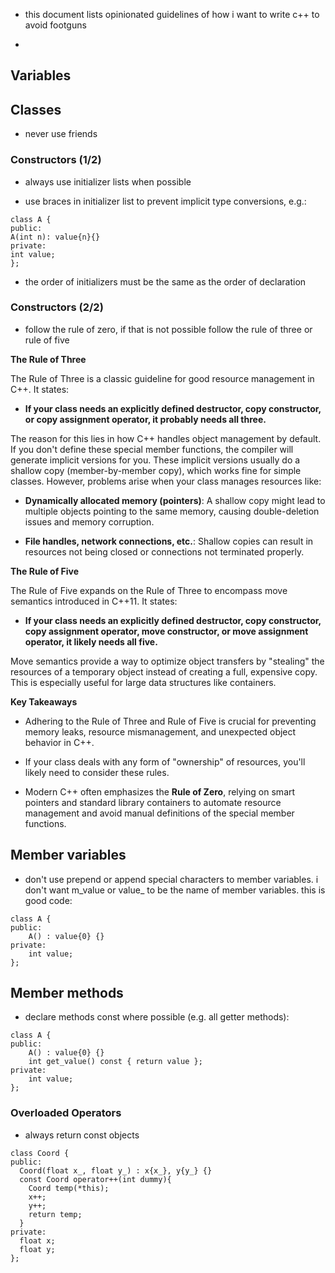 - this document lists opinionated guidelines of how i want to write
  c++ to avoid footguns
  
- 

## Variables




## Classes


- never use friends

### Constructors (1/2)

- always use initializer lists when possible

- use braces in initializer list to prevent implicit type conversions, e.g.:
```
class A {
public:
A(int n): value{n}{}
private:
int value;
};
```

- the order of initializers must be the same as the order of
  declaration

### Constructors (2/2)

- follow the rule of zero, if that is not possible follow the rule of
  three or rule of five

**The Rule of Three**

The Rule of Three is a classic guideline for good resource management
in C++.  It states:

* **If your class needs an explicitly defined destructor, copy
  constructor, or copy assignment operator, it probably needs all
  three.**

The reason for this lies in how C++ handles object management by
default. If you don't define these special member functions, the
compiler will generate implicit versions for you. These implicit
versions usually do a shallow copy (member-by-member copy), which
works fine for simple classes.  However, problems arise when your
class manages resources like:

* **Dynamically allocated memory (pointers)**: A shallow copy might
  lead to multiple objects pointing to the same memory, causing
  double-deletion issues and memory corruption.

* **File handles, network connections, etc.**: Shallow copies can
  result in resources not being closed or connections not terminated
  properly.

**The Rule of Five**

The Rule of Five expands on the Rule of Three to encompass move
semantics introduced in C++11. It states:

* **If your class needs an explicitly defined destructor, copy
  constructor, copy assignment operator, move constructor, or move
  assignment operator, it likely needs all five.**

Move semantics provide a way to optimize object transfers by
"stealing" the resources of a temporary object instead of creating a
full, expensive copy. This is especially useful for large data
structures like containers.

**Key Takeaways**

* Adhering to the Rule of Three and Rule of Five is crucial for
  preventing memory leaks, resource mismanagement, and unexpected
  object behavior in C++.

* If your class deals with any form of "ownership" of resources,
  you'll likely need to consider these rules.
  
* Modern C++ often emphasizes the **Rule of Zero**, relying on smart
  pointers and standard library containers to automate resource
  management and avoid manual definitions of the special member
  functions.

## Member variables

- don't use prepend or append special characters to member
  variables. i don't want m_value or value_ to be the name of member
  variables. this is good code:
  
```
class A {
public:
	A() : value{0} {}
private:
    int value;
};
```

## Member methods 

- declare methods const where possible (e.g. all getter methods):

```
class A {
public:
	A() : value{0} {}
	int get_value() const { return value };
private:
    int value;
};
```

### Overloaded Operators

- always return const objects

```
class Coord {
public:
  Coord(float x_, float y_) : x{x_}, y{y_} {}
  const Coord operator++(int dummy){
	Coord temp(*this);
	x++;
	y++;
	return temp;
  }
private:
  float x;
  float y;
};
```
